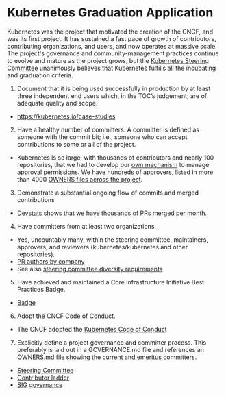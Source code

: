 # Kubernetes Graduation Application

Kubernetes was the project that motivated the creation of the CNCF,
and was its first project.  It has sustained a fast pace of growth of
contributors, contributing organizations, and users, and now operates
at massive scale. The project's governance and community-management
practices continue to evolve and mature as the project grows, but the
[Kubernetes Steering Committee](https://github.com/kubernetes/steering/blob/master/README.md#members)
unanimously believes that Kubernetes fulfills all the incubating and graduation criteria.

1. Document that it is being used successfully in production by at
  least three independent end users which, in the TOC’s judgement, are
  of adequate quality and scope.
  * https://kubernetes.io/case-studies

2. Have a healthy number of committers. A committer is defined as
  someone with the commit bit; i.e., someone who can accept
  contributions to some or all of the project.
  * Kubernetes is so large, with thousands of contributors and nearly 100 repositories,
    that we had to develop our [own mechanism](https://github.com/kubernetes/community/blob/master/contributors/guide/owners.md)
    to manage approval permissions. We have hundreds of approvers, listed in more than 4000 
    [OWNERS files across the project](https://github.com/search?utf8=%E2%9C%93&q=org%3Akubernetes+filename%3AOWNERS&type=Code).

3. Demonstrate a substantial ongoing flow of commits and merged contributions
  * [Devstats](https://k8s.devstats.cncf.io/d/000000025/prs-merged-repository-groups?orgId=1&var-period=m&var-repogroups=All) shows that we have thousands of PRs merged per month.

4. Have committers from at least two organizations.
  * Yes, uncountably many, within the steering committee, maintainers, approvers, and reviewers (kubernetes/kubernetes and other repositories).
  * [PR authors by company](https://k8s.devstats.cncf.io/d/000000022/prs-authors-companies-histogram?orgId=1)
  * See also [steering committee diversity requirements](https://github.com/kubernetes/steering)

5. Have achieved and maintained a Core Infrastructure Initiative Best Practices Badge.
  * [Badge](https://bestpractices.coreinfrastructure.org/projects/569)

6. Adopt the CNCF Code of Conduct.
  * The CNCF adopted the [Kubernetes Code of Conduct](https://github.com/kubernetes/kubernetes/blob/master/code-of-conduct.md)

7. Explicitly define a project governance and committer process. This preferably is laid out in a GOVERNANCE.md file and references an OWNERS.md file showing the current and emeritus committers.
  * [Steering Committee](https://github.com/kubernetes/steering)
  * [Contributor ladder](https://github.com/kubernetes/community/blob/master/community-membership.md)
  * [SIG](https://github.com/kubernetes/community/blob/master/sig-list.md) [governance](https://github.com/kubernetes/community/blob/master/governance.md)
